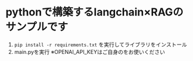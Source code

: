 # pythonで構築するlangchain×RAGのサンプルです
1. ```pip install -r requirements.txt``` を実行してライブラリをインストール
2. main.pyを実行 ※OPENAI_API_KEYはご自身のをお使いください